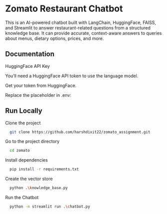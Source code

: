 
# Zomato Restaurant Chatbot


This is an AI-powered chatbot built with LangChain, HuggingFace, FAISS, and Streamlit to answer restaurant-related questions from a structured knowledge base. It can provide accurate, context-aware answers to queries about menus, dietary options, prices, and more.





## Documentation

HuggingFace API Key

You’ll need a HuggingFace API token to use the language model.

Get your token from HuggingFace.

Replace the placeholder in .env:
## Run Locally

Clone the project

```bash
  git clone https://github.com/harshdixit22/zomato_assignment.git
```

Go to the project directory

```bash
  cd zomato
```

Install dependencies

```bash
  pip install -r requirements.txt
```

Create the vector store

```bash
  python .\knowledge_base.py
```
Run the Chatbot

```bash
  python -m streamlit run .\chatbot.py
```
